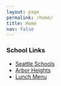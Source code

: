 ```yaml
---
layout: page
permalink: /home/
title: Home
nav: false
---
```


### School Links

- [Seattle Schools](https://www.seattleschools.org)
- [Arbor Heights](https://arborheightses.seattleschools.org)
- [Lunch Menu](https://www.seattleschools.org/cms/One.aspx?portalId=627&pageId=18528)